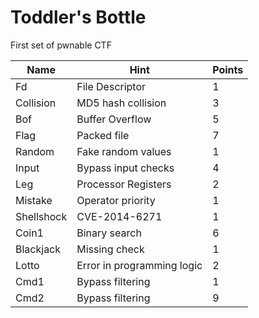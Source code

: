 # Toddler's Bottle

First set of pwnable CTF

| Name  | Hint | Points |
|-------|----------|--------|
| Fd | File Descriptor | 1 |
| Collision | MD5 hash collision| 3|
| Bof | Buffer Overflow | 5|
|Flag| Packed file |7|
|Random|Fake random values|1|
|Input|Bypass input checks|4|
|Leg|Processor Registers|2|
|Mistake|Operator priority|1|
|Shellshock|CVE-2014-6271|1|
|Coin1|Binary search|6|
|Blackjack| Missing check | 1|
|Lotto| Error in programming logic|2|
|Cmd1|Bypass filtering|1|
|Cmd2|Bypass filtering|9|
